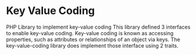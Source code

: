 # Key Value Coding
PHP Library to implement key-value coding
This library defined 3 interfaces to enable key-value coding. Key-value coding is known as accessing properties, such as attributes or relationships of an object via keys.
The key-value-coding library does implement those interface using 2 traits.
